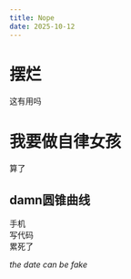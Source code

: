 ```yaml
---
title: Nope
date: 2025-10-12
---
```

<body>
 <h1>摆烂</h1>
 <p>这有用吗</p>
 <h1>我要做自律女孩</h1>
 <p>算了</p>
 <h2>damn圆锥曲线</h2>
 <p>手机<br>写代码<br>累死了</p>
 <p><b><tbh></b><i>the date can be fake</i></p>
</body>